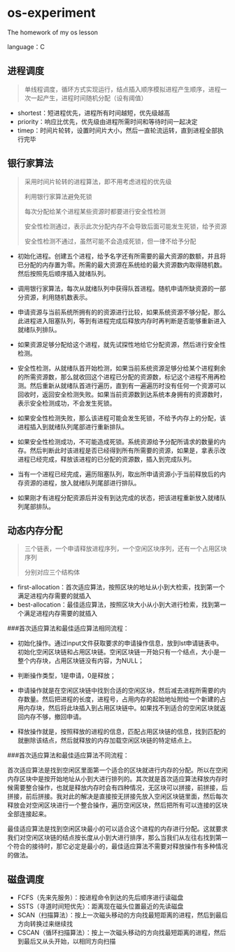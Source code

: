 # os-experiment
The homework of my os lesson

language：C



## 进程调度

> 单线程调度，循环方式实现运行，结点插入顺序模拟进程产生顺序，进程一次一起产生，进程时间随机分配（设有阈值）

- shortest：短进程优先，进程所有时间越短，优先级越高
- priority：响应比优先，优先级由进程所需时间和等待时间一起决定
- timep：时间片轮转，设置时间片大小，然后一直轮流运转，直到进程全部执行完毕



## 银行家算法

>  采用时间片轮转的进程算法，即不用考虑进程的优先级
>
> 利用银行家算法避免死锁
>
> 每次分配给某个进程某些资源时都要进行安全性检测
>
> 安全性检测通过，表示此次分配内存不会导致后面可能发生死锁，给予资源
>
> 安全性检测不通过，虽然可能不会造成死锁，但一律不给予分配

- 初始化进程。创建五个进程，给予名字还有所需要的最大资源的数额，并且将已分配的内存置为零。所需的最大资源在系统给的最大资源数内取得随机数。然后按照先后顺序插入就绪队列。

- 调用银行家算法，每次从就绪队列中获得队首进程。随机申请所缺资源的一部分资源，利用随机数表示。

-  申请资源与当前系统所拥有的的资源进行比较，如果系统资源不够分配，那么此进程进入阻塞队列，等到有进程完成后释放内存时再判断是否能够重新进入就绪队列排队。

- 如果资源足够分配给这个进程，就先试探性地给它分配资源，然后进行安全性检测。

- 安全性检测，从就绪队首开始检测，如果当前系统资源足够分给某个进程剩余的所需资源数，那么就收回这个进程已分配的资源数，标记这个进程不用再检测。然后重新从就绪队首进行遍历，直到有一遍遍历时没有任何一个资源可以回收时，返回安全检测失败。如果当前资源数到达系统本身拥有的资源数时，表示安全检测成功，不会发生死锁。

- 如果安全性检测失败，那么该进程可能会发生死锁，不给予内存上的分配，该进程插入到就绪队列尾部进行重新排队。

- 如果安全性检测成功，不可能造成死锁。系统资源给予分配所请求的数量的内存。然后判断此时该进程是否已经得到所有所需要的资源，如果是，拿表示改进程已经完成，释放该进程的已分配的资源数，插入到完成队列。

- 当有一个进程已经完成，遍历阻塞队列，取出所申请资源小于当前释放后的内存资源的进程，放入就绪队列尾部进行排队。

-  如果刚才有进程分配资源后并没有到达完成的状态，把该进程重新放入就绪队列尾部排队。



## 动态内存分配

>三个链表，一个申请释放进程序列，一个空闲区块序列，还有一个占用区块序列
>
>分别对应三个结构体

- first-allocation：首次适应算法，按照区块的地址从小到大检索，找到第一个满足进程内存需要的就插入
- best-allocation：最佳适应算法，按照区块大小从小到大进行检索，找到第一个满足进程内存需要的就插入

###首次适应算法和最佳适应算法相同流程：

-  初始化操作。通过input文件获取要求的申请操作信息，放到lst申请链表中。初始化空闲区块链和占用区块链。空闲区块链一开始只有一个结点，大小是一整个内存块，占用区块链没有内容，为NULL；

- 判断操作类型，1是申请，0是释放；

- 申请操作就是在空闲区块链中找到合适的空闲区块，然后减去进程所需要的内存数量。然后把进程的长度，进程号，占用内存的起始地址附给一个新建的占用内存块，然后将此块插入到占用区块链中。如果找不到适合的空闲区块就返回内存不够，撤回申请。

- 释放操作就是，按照释放的进程的信息，匹配占用区块链的信息，找到匹配的就删除该结点，然后就释放的内存加载空闲区块链的特定结点上。

###首次适应算法和最佳适应算法不同流程：

​       首次适应算法是找到空闲区里面第一个适合的区块就进行内存的分配。所以在空闲内存区块中是按开始地址从小到大进行排列的。其次就是首次适应算法释放内存时候需要整合操作，也就是释放内存时会有四种情况，无区块可以拼接，前拼接，后拼接，前后拼接。我对此的解决是直接按无拼接先放入空闲区块链里面，然后每次释放会对空闲区块进行一个整合操作，遍历空闲区块，然后把所有可以连接的区块全部连接起来。

​       最佳适应算法是找到空闲区块最小的可以适合这个进程的内存进行分配。这就要求我们对空闲区块链的结点按长度从小到大进行排序，那么当我们从左往右找到第一个符合的接待时，那它必定是最小的，最佳适应算法不需要对释放操作有多种情况的做法。





## 磁盘调度

- FCFS（先来先服务）：按进程命令到达的先后顺序进行读磁盘
- SSTS（寻道时间短优先）：距离现在磁头位置最近的先读磁盘
- SCAN（扫描算法）：按上一次磁头移动的方向找最短距离的进程，然后到最后方向转换过来继续找
- CSCAN（循环扫描算法）：按上一次磁头移动的方向找最短距离的进程，然后到最后又从头开始，以相同方向扫描